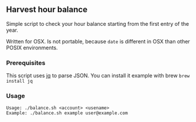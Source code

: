 Harvest hour balance
---

Simple script to check your hour balance starting from the first entry of the year.

Written for OSX. Is not portable, because `date` is different in OSX than other POSIX environments.

### Prerequisites

This script uses [jq](https://stedolan.github.io/jq/) to parse JSON.
You can install it example with brew `brew install jq`

### Usage
    Usage: ./balance.sh <account> <usename>
    Example: ./balance.sh example user@example.com
